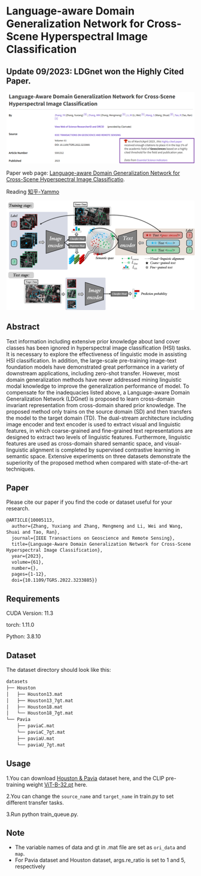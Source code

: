 # Language-aware Domain Generalization Network for Cross-Scene Hyperspectral Image Classification

## Update 09/2023: LDGnet won the Highly Cited Paper.
<p align='center'>
  <img src='figure/LDGnet-ESI.png' width="800px">
</p>

Paper web page: [Language-aware Domain Generalization Network for Cross-Scene Hyperspectral Image Classificatio](https://ieeexplore.ieee.org/abstract/document/10005113).

Reading [知乎-Yammo](https://zhuanlan.zhihu.com/p/582966086)

<p align='center'>
  <img src='figure/LDGnet.png' width="800px">
</p>

## Abstract

Text information including extensive prior knowledge about land cover classes has been ignored in hyperspectral image classification (HSI) tasks. It is necessary to explore the effectiveness of linguistic mode in assisting HSI classification. In addition, the large-scale pre-training image-text foundation models have demonstrated great performance in a variety of downstream applications, including zero-shot transfer. However, most domain generalization methods have never addressed mining linguistic modal knowledge to improve the generalization performance of model. To compensate for the inadequacies listed above, a Language-aware Domain Generalization Network (LDGnet) is proposed to learn cross-domain invariant representation from cross-domain shared prior knowledge. The proposed method only trains on the source domain (SD) and then transfers the model to the target domain (TD). The dual-stream architecture including image encoder and text encoder is used to extract visual and linguistic features, in which coarse-grained and fine-grained text representations are designed to extract two levels of linguistic features. Furthermore, linguistic features are used as cross-domain shared semantic space, and visual-linguistic alignment is completed by supervised contrastive learning in semantic space. Extensive experiments on three datasets demonstrate the superiority of the proposed method when compared with state-of-the-art techniques.

## Paper

Please cite our paper if you find the code or dataset useful for your research.

```
@ARTICLE{10005113,
  author={Zhang, Yuxiang and Zhang, Mengmeng and Li, Wei and Wang, Shuai and Tao, Ran},
  journal={IEEE Transactions on Geoscience and Remote Sensing}, 
  title={Language-Aware Domain Generalization Network for Cross-Scene Hyperspectral Image Classification}, 
  year={2023},
  volume={61},
  number={},
  pages={1-12},
  doi={10.1109/TGRS.2022.3233885}}

```

## Requirements

CUDA Version: 11.3

torch: 1.11.0

Python: 3.8.10

## Dataset

The dataset directory should look like this:

```bash
datasets
├── Houston
│   ├── Houston13.mat
│   ├── Houston13_7gt.mat
│   ├── Houston18.mat
│   └── Houston18_7gt.mat
└── Pavia
    ├── paviaC.mat
    └── paviaC_7gt.mat
    ├── paviaU.mat
    └── paviaU_7gt.mat

```

## Usage

1.You can download [Houston &amp; Pavia](https://github.com/YuxiangZhang-BIT/Data-CSHSI) dataset here, and the CLIP pre-training weight [ViT-B-32.pt](https://openaipublic.azureedge.net/clip/models/40d365715913c9da98579312b702a82c18be219cc2a73407c4526f58eba950af/ViT-B-32.pt) here.

2.You can change the `source_name` and `target_name` in train.py to set different transfer tasks.

3.Run python train_queue.py.

## Note

- The variable names of data and gt in .mat file are set as `ori_data` and `map`.
- For Pavia dataset and Houston dataset, args.re_ratio is set to 1 and 5, respectively
